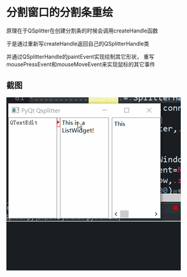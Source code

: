 # 分割窗口的分割条重绘

原理在于QSplitter在创建分割条的时候会调用createHandle函数

于是通过重新写createHandle返回自己的QSplitterHandle类

并通过QSplitterHandle的paintEvent实现绘制其它形状，
重写mousePressEvent和mouseMoveEvent来实现鼠标的其它事件

## 截图
![截图](ScreenShot/1.gif)